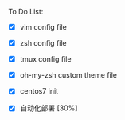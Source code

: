To Do List:

- [x] vim config file

- [x] zsh config file

- [x] tmux config file

- [x] oh-my-zsh custom theme file

- [x] centos7 init

- [x] 自动化部署 [30%]
